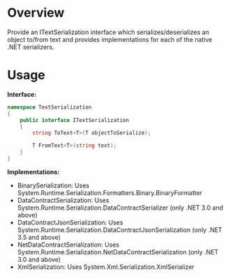 # Overview
Provide an ITextSerialization interface which serializes/deserializes an object to/from text and provides implementations for each of the native .NET serializers.

# Usage

**Interface:**
```csharp
namespace TextSerialization
{
    public interface ITextSerialization
    {
        string ToText<T>(T objectToSerialize);

        T FromText<T>(string text);
    }
}
```

**Implementations:**
* BinarySerialization: Uses System.Runtime.Serialization.Formatters.Binary.BinaryFormatter
* DataContractSerialization: Uses System.Runtime.Serialization.DataContractSerializer (only .NET 3.0 and above)
* DataContractJsonSerialization: Uses System.Runtime.Serialization.DataContractJsonSerialization (only .NET 3.5 and above)
* NetDataContractSerialization: Uses System.Runtime.Serialization.NetDataContractSerialization (only .NET 3.0 and above)
* XmlSerialization: Uses System.Xml.Serialization.XmlSerializer
